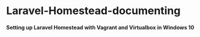 # Laravel-Homestead-documenting
#### Setting up Laravel Homestead with Vagrant and Virtualbox in Windows 10